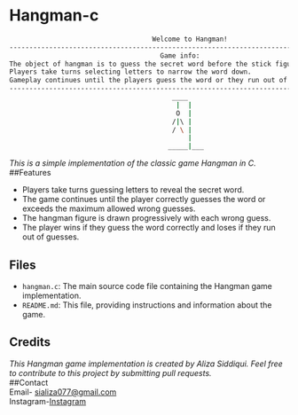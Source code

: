 # Hangman-c  
```bash
                                    Welcome to Hangman!
----------------------------------------------------------------------------------------------------------------------
                                      Game info:
The object of hangman is to guess the secret word before the stick figure is hung.
Players take turns selecting letters to narrow the word down.
Gameplay continues until the players guess the word or they run out of guesses and the stick figure is hung.
----------------------------------------------------------------------------------------------------------------------
                                         ____
                                          |  |
                                          O  |
                                         /|\ |
                                         / \ |
                                             |
                                        _____|___
```
*This is a simple implementation of the classic game Hangman in C.*   
##Features  
- Players take turns guessing letters to reveal the secret word.
- The game continues until the player correctly guesses the word or exceeds the maximum allowed wrong guesses.
- The hangman figure is drawn progressively with each wrong guess.
- The player wins if they guess the word correctly and loses if they run out of guesses.
## Files

- `hangman.c`: The main source code file containing the Hangman game implementation.
- `README.md`: This file, providing instructions and information about the game.
## Credits

*This Hangman game implementation is created by Aliza Siddiqui. Feel free to contribute to this project by submitting pull requests.*  
##Contact  
Email- sializa077@gmail.com  
Instagram-[Instagram](https://www.instagram.com/aliza_siddiqui_._/)
